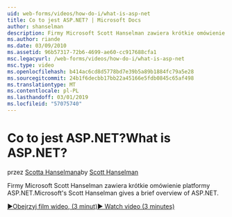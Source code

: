 ```yaml
---
uid: web-forms/videos/how-do-i/what-is-asp-net
title: Co to jest ASP.NET? | Microsoft Docs
author: shanselman
description: Firmy Microsoft Scott Hanselman zawiera krótkie omówienie platformy ASP.NET.
ms.author: riande
ms.date: 03/09/2010
ms.assetid: 96b57317-72b6-4699-ae60-cc917688cfa1
msc.legacyurl: /web-forms/videos/how-do-i/what-is-asp-net
msc.type: video
ms.openlocfilehash: b414ac6cd8d5778bd7e39b5a89b1884fc79a5e28
ms.sourcegitcommit: 24b1f6decbb17bb22a45166e5fdb0845c65af498
ms.translationtype: MT
ms.contentlocale: pl-PL
ms.lasthandoff: 03/01/2019
ms.locfileid: "57075740"
---
```

<a name="what-is-aspnet"></a><span data-ttu-id="b67bd-104">Co to jest ASP.NET?</span><span class="sxs-lookup"><span data-stu-id="b67bd-104">What is ASP.NET?</span></span>
====================
<span data-ttu-id="b67bd-105">przez [Scotta Hanselmana](https://github.com/shanselman)</span><span class="sxs-lookup"><span data-stu-id="b67bd-105">by [Scott Hanselman](https://github.com/shanselman)</span></span>

<span data-ttu-id="b67bd-106">Firmy Microsoft Scott Hanselman zawiera krótkie omówienie platformy ASP.NET.</span><span class="sxs-lookup"><span data-stu-id="b67bd-106">Microsoft's Scott Hanselman gives a brief overview of ASP.NET.</span></span>

[<span data-ttu-id="b67bd-107">&#9654;Obejrzyj film wideo, (3 minut)</span><span class="sxs-lookup"><span data-stu-id="b67bd-107">&#9654; Watch video (3 minutes)</span></span>](https://channel9.msdn.com/Blogs/ASP-NET-Site-Videos/what-is-asp-net)
